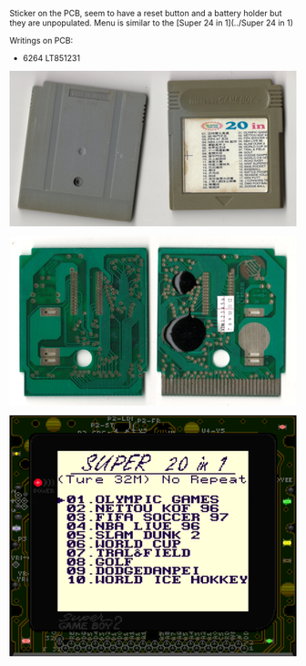 Sticker on the PCB, seem to have a reset button and a battery holder but they are unpopulated.
Menu is similar to the [Super 24 in 1](../Super 24 in 1)

Writings on PCB:
- 6264 LT851231

![alt text](Cartridge.jpg "Cartridge")

![alt text](PCB.jpg "PCB")

![alt text](Screenshot.png "menu screenshot")
